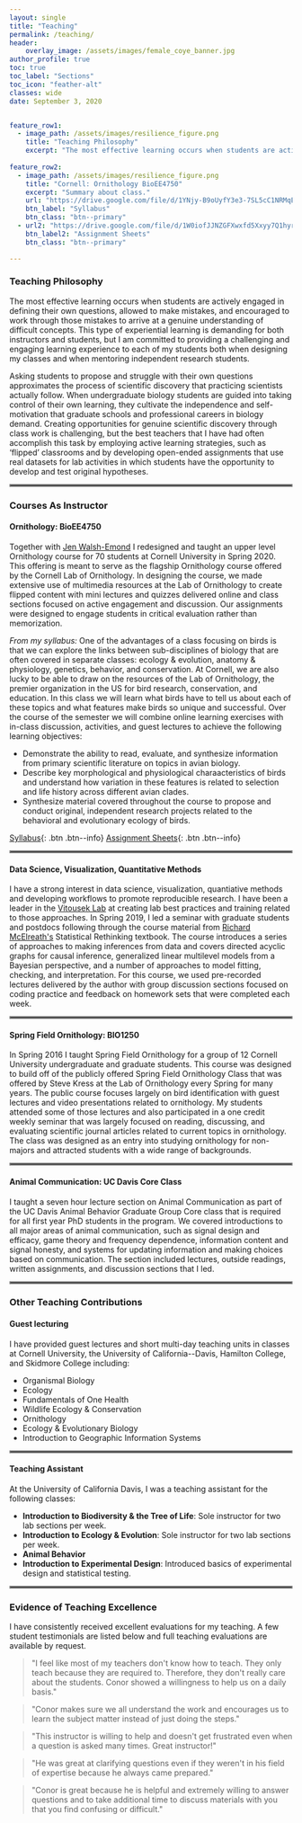 ```yaml
---
layout: single
title: "Teaching"
permalink: /teaching/
header:
    overlay_image: /assets/images/female_coye_banner.jpg
author_profile: true
toc: true
toc_label: "Sections"
toc_icon: "feather-alt"
classes: wide
date: September 3, 2020


feature_row1:
  - image_path: /assets/images/resilience_figure.png
    title: "Teaching Philosophy"
    excerpt: "The most effective learning occurs when students are actively engaged in defining their own questions, allowed to make mistakes, and encouraged to work through those mistakes to arrive at a genuine understanding of difficult concepts. This type of experiential learning is demanding for both instructors and students, but I am committed to providing a challenging and engaging learning experience to each of my students both when designing my classes and when mentoring independent research students. Asking students to propose and struggle with their own questions approximates the process of scientific discovery that practicing scientists actually follow. When undergraduate biology students are guided into taking control of their own learning, they cultivate the independence and self-motivation that graduate schools and professional careers in biology demand. Creating opportunities for genuine scientific discovery through class work is challenging, but the best teachers that I have had often accomplish this task by employing active learning strategies, such as ‘flipped’ classrooms and by developing open-ended assignments that use real datasets for lab activities in which students have the opportunity to develop and test original hypotheses."
    
feature_row2:
  - image_path: /assets/images/resilience_figure.png
    title: "Cornell: Ornithology BioEE4750"
    excerpt: "Summary about class."
    url: "https://drive.google.com/file/d/1YNjy-B9oUyfY3e3-7SL5cC1NRMqEn4SL/view?usp=sharing"
    btn_label: "Syllabus"
    btn_class: "btn--primary"
  - url2: "https://drive.google.com/file/d/1W0iofJJNZGFXwxfd5Xxyy7Q1hyr6Lsbq/view?usp=sharing"
    btn_label2: "Assignment Sheets"
    btn_class: "btn--primary"

---
```


### Teaching Philosophy

The most effective learning occurs when students are actively engaged in defining their own questions, allowed to make mistakes, and encouraged to work through those mistakes to arrive at a genuine understanding of difficult concepts. This type of experiential learning is demanding for both instructors and students, but I am committed to providing a challenging and engaging learning experience to each of my students both when designing my classes and when mentoring independent research students. 


Asking students to propose and struggle with their own questions approximates the process of scientific discovery that practicing scientists actually follow. When undergraduate biology students are guided into taking control of their own learning, they cultivate the independence and self-motivation that graduate schools and professional careers in biology demand. Creating opportunities for genuine scientific discovery through class work is challenging, but the best teachers that I have had often accomplish this task by employing active learning strategies, such as ‘flipped’ classrooms and by developing open-ended assignments that use real datasets for lab activities in which students have the opportunity to develop and test original hypotheses.

<hr style="border:2px solid gray">

### Courses As Instructor

#### Ornithology: BioEE4750

Together with [Jen Walsh-Emond](http://jenniferlwalsh.com/) I redesigned and taught an upper level Ornithology course for 70 students at Cornell University in Spring 2020. This offering is meant to serve as the flagship Ornithology course offered by the Cornell Lab of Ornithology. In designing the course, we made extensive use of multimedia resources at the Lab of Ornithology to create flipped content with mini lectures and quizzes delivered online and class sections focused on active engagement and discussion. Our assignments were designed to engage students in critical evaluation rather than memorization. 

*From my syllabus:* One of the advantages of a class focusing on birds is that we can explore the links between sub-disciplines of biology that are often covered in separate classes: ecology & evolution, anatomy & physiology, genetics, behavior, and conservation. At Cornell, we are also lucky to be able to draw on the resources of the Lab of Ornithology, the premier organization in the US for bird research, conservation, and education. In this class we will learn what birds have to tell us about each of these topics and what features make birds so unique and successful. Over the course of the semester we will combine online learning exercises with in-class discussion, activities, and guest lectures to achieve the following learning objectives:

- Demonstrate the ability to read, evaluate, and synthesize information from primary scientific literature on topics in avian biology.
- Describe key morphological and physiological charaacteristics of birds and understand how variation in these features is related to selection and life history across different avian clades.
- Synthesize material covered throughout the course to propose and conduct original, independent research projects related to the behavioral and evolutionary ecology of birds.

[Syllabus](https://drive.google.com/file/d/1YNjy-B9oUyfY3e3-7SL5cC1NRMqEn4SL/view?usp=sharing){: .btn .btn--info}
[Assignment Sheets](https://drive.google.com/file/d/1W0iofJJNZGFXwxfd5Xxyy7Q1hyr6Lsbq/view?usp=sharing){: .btn .btn--info}


<hr style="border:2px solid gray">

#### Data Science, Visualization, Quantitative Methods

I have a strong interest in data science, visualization, quantiative methods and developing workflows to promote reproducible research. I have been a leader in the [Vitousek Lab](https://vitousek.weebly.com/) at creating lab best practices and training related to those approaches. In Spring 2019, I led a seminar with graduate students and postdocs following through the course material from [Richard McElreath's](https://xcelab.net/rm/) Statistical Rethinking textbook. The course introduces a series of approaches to making inferences from data and covers directed acyclic graphs for causal inference, generalized linear multilevel models from a Bayesian perspective, and a number of approaches to model fitting, checking, and interpretation. For this course, we used pre-recorded lectures delivered by the author with group discussion sections focused on coding practice and feedback on homework sets that were completed each week.

<hr style="border:2px solid gray">

#### Spring Field Ornithology: BIO1250

In Spring 2016 I taught Spring Field Ornithology for a group of 12 Cornell University undergraduate and graduate students. This course was designed to build off of the publicly offered Spring Field Ornithology Class that was offered by Steve Kress at the Lab of Ornithology every Spring for many years. The public course focuses largely on bird identification with guest lectures and video presentations related to ornithology. My students attended some of those lectures and also participated in a one credit weekly seminar that was largely focused on reading, discussing, and evaluating scientific journal articles related to current topics in ornithology. The class was designed as an entry into studying ornithology for non-majors and attracted students with a wide range of backgrounds.

<hr style="border:2px solid gray"> 

#### Animal Communication: UC Davis Core Class

I taught a seven hour lecture section on Animal Communication as part of the UC Davis Animal Behavior Graduate Group Core class that is required for all first year PhD students in the program. We covered introductions to all major areas of animal communication, such as signal design and efficacy, game theory and frequency dependence, information content and signal honesty, and systems for updating information and making choices based on communication. The section included lectures, outside readings, written assignments, and discussion sections that I led.

<hr style="border:2px solid gray">

### Other Teaching Contributions

#### Guest lecturing

I have provided guest lectures and short multi-day teaching units in classes at Cornell University, the University of California--Davis, Hamilton College, and Skidmore College including:
- Organismal Biology
- Ecology
- Fundamentals of One Health
- Wildlife Ecology & Conservation
- Ornithology
- Ecology & Evolutionary Biology
- Introduction to Geographic Information Systems

<hr style="border:2px solid gray">

#### Teaching Assistant

At the University of California Davis, I was a teaching assistant for the following classes:
- **Introduction to Biodiversity & the Tree of Life**: Sole instructor for two lab sections per week.
- **Introduction to Ecology & Evolution**: Sole instructor for two lab sections per week.
- **Animal Behavior**
- **Introduction to Experimental Design**: Introduced basics of experimental design and statistical testing.

<hr style="border:2px solid gray">

### Evidence of Teaching Excellence

I have consistently received excellent evaluations for my teaching. A few student testimonials are listed below and full teaching evaluations are available by request.

>"I feel like most of my teachers don't know how to teach. They only teach because they are required to. Therefore, they don't really care about the students. Conor showed a willingness to help us on a daily basis."

>"Conor makes sure we all understand the work and encourages us to learn the subject matter instead of just doing the steps."

>"This instructor is willing to help and doesn't get frustrated even when a question is asked many times. Great instructor!"

>"He was great at clarifying questions even if they weren't in his field of expertise because he always came prepared."

>"Conor is great because he is helpful and extremely willing to answer questions and to take additional time to discuss materials with you that you find confusing or difficult."

     
